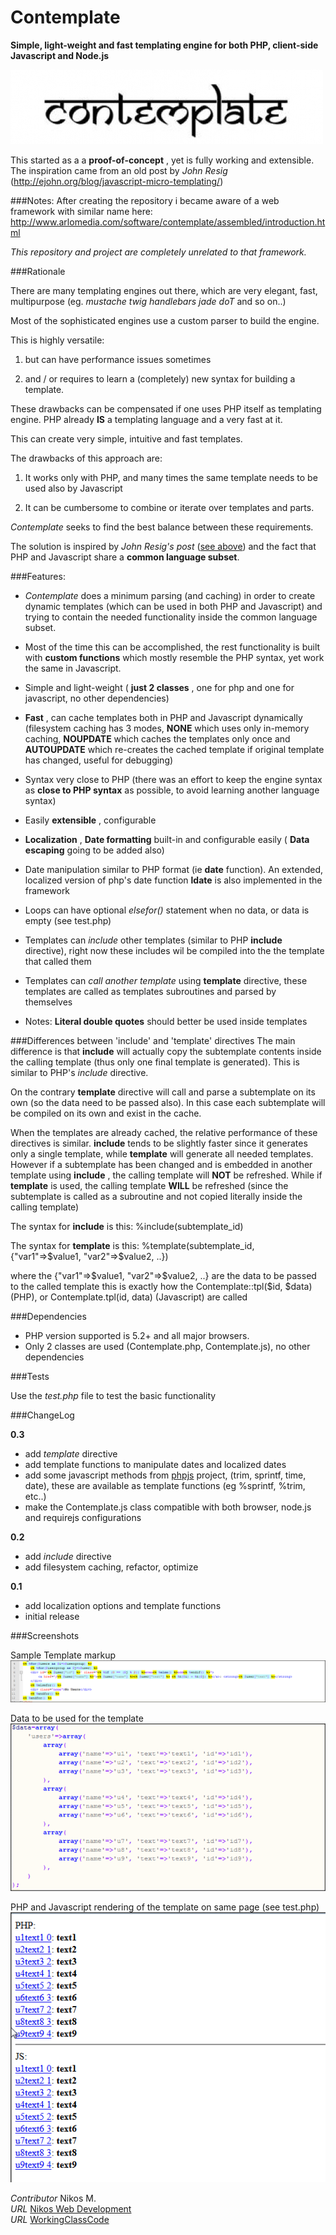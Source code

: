 Contemplate
===========

__Simple, light-weight and fast templating engine for both PHP, client-side Javascript and Node.js__

![Contemplate](/screenshots/contemplate.jpg)

This started as a a __proof-of-concept__ , yet is fully working and extensible.
The inspiration came from an old post by _John Resig_ (http://ejohn.org/blog/javascript-micro-templating/)

###Notes:
After creating the repository i became aware of a web framework with similar name here: http://www.arlomedia.com/software/contemplate/assembled/introduction.html

*This repository and project are completely unrelated to that framework.*


###Rationale

There are many templating engines out there, which are very elegant, fast, multipurpose (eg. _mustache_  _twig_  _handlebars_  _jade_  _doT_ and so on..)

Most of the sophisticated engines use a custom parser to build the engine. 

This is highly versatile:

1. but can have performance issues sometimes

2. and / or requires to learn a (completely) new syntax for building a template.

These drawbacks can be compensated if one uses PHP itself as templating engine. PHP already __IS__ a templating language and a very fast at it.

This can create very simple, intuitive and fast templates.

The drawbacks of this approach are:

1. It works only with PHP, and many times the same template needs to be used also by Javascript

2. It can be cumbersome to combine or iterate over templates and parts.

*Contemplate* seeks to find the best balance between these requirements.

The solution is inspired by _John Resig's post_ ([see above](http://ejohn.org/blog/javascript-micro-templating/)) and the fact that PHP and Javascript share a __common language subset__.

###Features:

* *Contemplate* does a minimum parsing (and caching) in order to create dynamic templates (which can be used in both PHP and Javascript)
and trying to contain the needed functionality inside the common language subset.

* Most of the time this can be accomplished, the rest functionality is built with __custom functions__ which mostly resemble the PHP
syntax, yet work the same in Javascript.

* Simple and light-weight ( __just 2 classes__ , one for php and one for javascript, no other dependencies)

* __Fast__ , can cache templates both in PHP and Javascript dynamically (filesystem caching has 3 modes, __NONE__ which uses only in-memory caching, __NOUPDATE__ which caches the templates only once and __AUTOUPDATE__ which re-creates the cached template if original template has changed, useful for debugging)

* Syntax very close to PHP (there was an effort to keep the engine syntax as __close to PHP syntax__ as possible, to avoid learning another language syntax)

* Easily __extensible__ , configurable

* __Localization__ , __Date formatting__ built-in and configurable easily ( __Data escaping__  going to be added also)

* Date manipulation similar to PHP format (ie __date__ function). An extended, localized version of php's date function __ldate__ is also implemented in the framework

* Loops can have optional _elsefor()_ statement when no data, or data is empty (see test.php)

* Templates can *include* other templates (similar to PHP __include__ directive), right now these includes wil be compiled into the the template that called them

* Templates can *call another template* using __template__ directive, these templates are called as templates subroutines and parsed by themselves

* Notes: __Literal double quotes__ should better be used inside templates

###Differences between 'include' and 'template' directives
The main difference is that __include__ will actually copy the subtemplate contents inside the calling template (thus only one final template is generated). This is similar to PHP's _include_ directive.

On the contrary __template__ directive will call and parse a subtemplate on its own (so the data need to be passed also). In this case each subtemplate will be compiled on its own and exist in the cache.

When the templates are already cached, the relative performance of these directives is similar. __include__ tends to be slightly faster since it generates only a single template, while __template__ will generate all needed templates. However if a subtemplate has been changed and is embedded in another template using __include__ , the calling template will __NOT__ be refreshed. While if __template__ is used, the calling template __WILL__ be refreshed (since the subtemplate is called as a subroutine and not copied literally inside the calling template)

The syntax for __include__ is this:  %include(subtemplate_id)

The syntax for __template__ is this: %template(subtemplate_id, {"var1"=>$value1, "var2"=>$value2, ..}) 

where the {"var1"=>$value1, "var2"=>$value2, ..} are the data to be passed to the called template 
this is exactly how the Contemplate::tpl($id, $data) (PHP), or Contemplate.tpl(id, data) (Javascript) are called

###Dependencies

* PHP version supported is 5.2+ and all major browsers.
* Only 2 classes are used (Contemplate.php, Contemplate.js), no other dependencies

###Tests

Use the _test.php_ file to test the basic functionality


###ChangeLog

__0.3__
* add *template* directive
* add template functions to manipulate dates and localized dates
* add some javascript methods from [phpjs](https://github.com/kvz/phpjs) project, (trim, sprintf, time, date), these are available as template functions (eg %sprintf, %trim, etc..)
* make the Contemplate.js class compatible with both browser, node.js and requirejs configurations

__0.2__
* add *include* directive
* add filesystem caching, refactor, optimize

__0.1__
* add localization options and template functions
* initial release


###Screenshots

Sample Template markup
[![Template markup](/screenshots/template_markup.png)](https://github.com/foo123/Contemplate/raw/master/screenshots/template_markup.png)

Data to be used for the template
[![Template data](/screenshots/template_data.png)](https://github.com/foo123/Contemplate/raw/master/screenshots/template_data.png)

PHP and Javascript rendering of the template on same page (see test.php)
[![Template output](/screenshots/template_output.png)](https://github.com/foo123/Contemplate/raw/master/screenshots/template_output.png)


*Contributor* Nikos M.  
*URL* [Nikos Web Development](http://nikos-web-development.netai.net/ "Nikos Web Development")  
*URL* [WorkingClassCode](http://workingclasscode.uphero.com/ "Working Class Code")  
